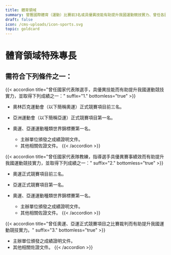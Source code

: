 ```yaml
---
title: 體育領域
summary: 曾獲國際體育（運動）比賽前3名或具優異技能有助提升我國運動競技實力、曾任各國家代表隊教練、國際性體育(運動)比賽裁判等。
draft: false
icon: /cms-uploads/icon-sports.svg
topic: goldcard
---
```

# 體育領域特殊專長

## 需符合下列條件**之一**：

{{< accordion title="曾任國家代表隊選手，具優異技能而有助提升我國運動競技實力，並取得下列成績之一：" suffix="1." bottomless="true" >}}
* 奧林匹克運動會（以下簡稱奧運）正式競賽項目前三名。
* 亞洲運動會（以下簡稱亞運）正式競賽項目第一名。
* 奧運、亞運運動種類世界錦標賽第一名。

  * 主辦單位頒發之成績證明文件。
  * 其他相關佐證文件。
{{< /accordion >}}

{{< accordion title="曾任國家代表隊教練，指導選手具優異賽事績效而有助提升我國運動競技實力，並取得下列成績之一：" suffix="2." bottomless="true" >}}
* 奧運正式競賽項目前三名。
* 亞運正式競賽項目第一名。
* 奧運、亞運運動種類世界錦標賽第一名。

  * 主辦單位頒發之成績證明文件。
  * 其他相關佐證文件。
{{< /accordion >}}

{{< accordion title="曾任奧運、亞運正式競賽項目之比賽裁判而有助提升我國運動競技實力。" suffix="3." bottomless="true" >}}
* 主辦單位頒發之成績證明文件。
* 其他相關佐證文件。
{{< /accordion >}}